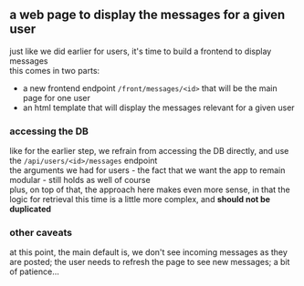 ## a web page to display the messages for a given user

just like we did earlier for users, it's time to build a frontend to display messages  
this comes in two parts:
- a new frontend endpoint `/front/messages/<id>` that will be the main page for one user
- an html template that will display the messages relevant for a given user

### accessing the DB

like for the earlier step, we refrain from accessing the DB directly, and use
the `/api/users/<id>/messages` endpoint  
the arguments we had for users - the fact that we want the app to remain modular - still holds as well of course  
plus, on top of that, the approach here makes even more sense, in that the logic for
retrieval this time is a little more complex, and **should not be duplicated**

### other caveats

at this point, the main default is, we don't see incoming messages as they are
posted; the user needs to refresh the page to see new messages; a bit of
patience...
